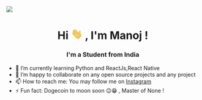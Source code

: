 
![](https://raw.githubusercontent.com/halfrost/halfrost/master/icons/header_.png)

<h1 align="center"> Hi <img src="https://raw.githubusercontent.com/ABSphreak/ABSphreak/master/gifs/Hi.gif" width="30px"> , I'm Manoj ! </h1>

<h3 align="center">I'm a Student from India </h3>
  
- 🌱 I’m currently learning Python and ReactJs,React Native 
- 👯 I’m happy to collaborate on any open source projects and any project 
- 📫 How to reach me: You may follow me on [Instagram](https://www.instagram.com/__manoj___3) 
- ⚡ Fun fact: Dogecoin to moon soon 😉😁 , Master of None ! 
<br />


